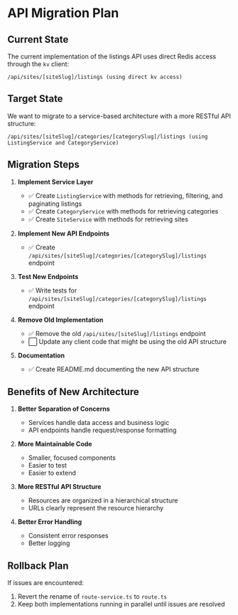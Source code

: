 # API Migration Plan

## Current State

The current implementation of the listings API uses direct Redis access through the `kv` client:

```
/api/sites/[siteSlug]/listings (using direct kv access)
```

## Target State

We want to migrate to a service-based architecture with a more RESTful API structure:

```
/api/sites/[siteSlug]/categories/[categorySlug]/listings (using ListingService and CategoryService)
```

## Migration Steps

1. **Implement Service Layer**
   - ✅ Create `ListingService` with methods for retrieving, filtering, and paginating listings
   - ✅ Create `CategoryService` with methods for retrieving categories
   - ✅ Create `SiteService` with methods for retrieving sites

2. **Implement New API Endpoints**
   - ✅ Create `/api/sites/[siteSlug]/categories/[categorySlug]/listings` endpoint

3. **Test New Endpoints**
   - ✅ Write tests for `/api/sites/[siteSlug]/categories/[categorySlug]/listings` endpoint

4. **Remove Old Implementation**
   - ✅ Remove the old `/api/sites/[siteSlug]/listings` endpoint
   - ⬜ Update any client code that might be using the old API structure

5. **Documentation**
   - ✅ Create README.md documenting the new API structure

## Benefits of New Architecture

1. **Better Separation of Concerns**
   - Services handle data access and business logic
   - API endpoints handle request/response formatting

2. **More Maintainable Code**
   - Smaller, focused components
   - Easier to test
   - Easier to extend

3. **More RESTful API Structure**
   - Resources are organized in a hierarchical structure
   - URLs clearly represent the resource hierarchy

4. **Better Error Handling**
   - Consistent error responses
   - Better logging

## Rollback Plan

If issues are encountered:
1. Revert the rename of `route-service.ts` to `route.ts`
2. Keep both implementations running in parallel until issues are resolved
